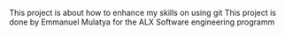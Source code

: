 This project is about how to enhance my skills on using git
This project is done by Emmanuel Mulatya for the ALX Software engineering programm
